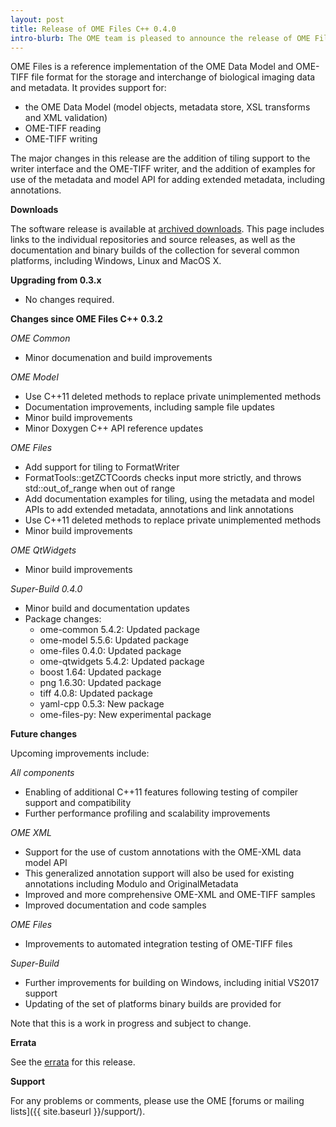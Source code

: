 ```yaml
---
layout: post
title: Release of OME Files C++ 0.4.0
intro-blurb: The OME team is pleased to announce the release of OME Files C++ 0.4.0
---
```

OME Files is a reference implementation of the OME Data Model and
OME-TIFF file format for the storage and interchange of biological
imaging data and metadata.  It provides support for:

- the OME Data Model (model objects, metadata store, XSL transforms
  and XML validation)
- OME-TIFF reading
- OME-TIFF writing

The major changes in this release are the addition of tiling support
to the writer interface and the OME-TIFF writer, and the addition of
examples for use of the metadata and model API for adding extended
metadata, including annotations.

**Downloads**

The software release is available at [archived downloads](https://downloads.openmicroscopy.org/ome-files-cpp/0.4.0/). This
page includes links to the individual repositories and source
releases, as well as the documentation and binary builds of the
collection for several common platforms, including Windows, Linux and
MacOS X.

**Upgrading from 0.3.x**

- No changes required.

**Changes since OME Files C++ 0.3.2**

*OME Common*

- Minor documenation and build improvements

*OME Model*

- Use C++11 deleted methods to replace private unimplemented methods
- Documentation improvements, including sample file updates
- Minor build improvements
- Minor Doxygen C++ API reference updates

*OME Files*

- Add support for tiling to FormatWriter
- FormatTools::getZCTCoords checks input more strictly, and throws std::out_of_range when out of range
- Add documentation examples for tiling, using the metadata and model APIs to add extended metadata, annotations and link annotations
- Use C++11 deleted methods to replace private unimplemented methods
- Minor build improvements

*OME QtWidgets*

- Minor build improvements

*Super-Build 0.4.0*

- Minor build and documentation updates
- Package changes:
  - ome-common 5.4.2: Updated package
  - ome-model 5.5.6: Updated package
  - ome-files 0.4.0: Updated package
  - ome-qtwidgets 5.4.2: Updated package
  - boost 1.64: Updated package
  - png 1.6.30: Updated package
  - tiff 4.0.8: Updated package
  - yaml-cpp 0.5.3: New package
  - ome-files-py: New experimental package

**Future changes**

Upcoming improvements include:

*All components*

- Enabling of additional C++11 features following testing of compiler
  support and compatibility
- Further performance profiling and scalability improvements

*OME XML*

- Support for the use of custom annotations with the OME-XML data
  model API
- This generalized annotation support will also be used for existing
  annotations including Modulo and OriginalMetadata
- Improved and more comprehensive OME-XML and OME-TIFF samples
- Improved documentation and code samples

*OME Files*

- Improvements to automated integration testing of OME-TIFF files

*Super-Build*

- Further improvements for building on Windows, including initial VS2017 support
- Updating of the set of platforms binary builds are provided for

Note that this is a work in progress and subject to change.

**Errata**

See the
[errata](https://docs.openmicroscopy.org/ome-cmake-superbuild/0.4.0/errata.html)
for this release.

**Support**

For any problems or comments, please use the OME [forums or mailing lists]({{ site.baseurl }}/support/).
